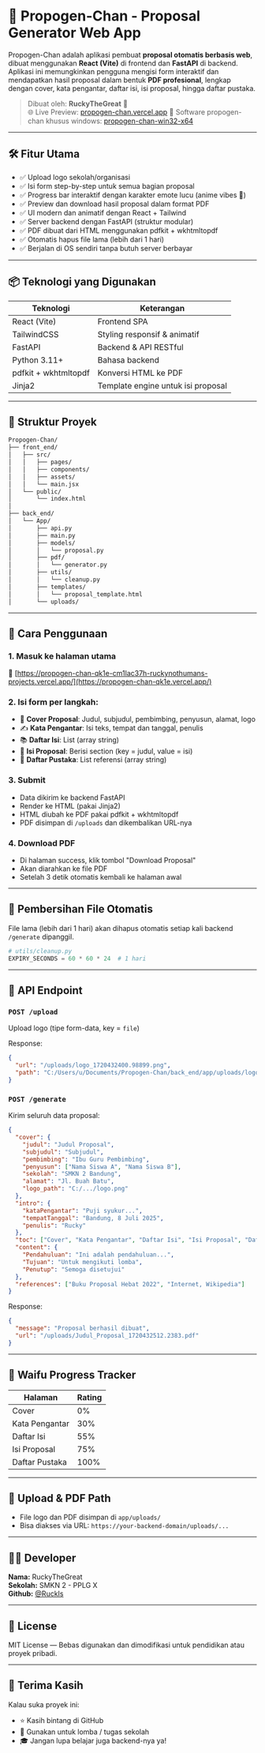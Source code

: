 
# 📄 Propogen-Chan - Proposal Generator Web App

Propogen-Chan adalah aplikasi pembuat **proposal otomatis berbasis web**, dibuat menggunakan **React (Vite)** di frontend dan **FastAPI** di backend. Aplikasi ini memungkinkan pengguna mengisi form interaktif dan mendapatkan hasil proposal dalam bentuk **PDF profesional**, lengkap dengan cover, kata pengantar, daftar isi, isi proposal, hingga daftar pustaka.

> Dibuat oleh: **RuckyTheGreat** 🚀  
> 🌐 Live Preview: [propogen-chan.vercel.app](https://propogen-chan-qk1e.vercel.app/)
> 🤑 Software propogen-chan khusus windows: [propogen-chan-win32-x64](https://www.mediafire.com/file/1a4hmhb46n0t6bn/propogen-chan-win32-x64.zip/file)
---

## 🛠️ Fitur Utama

- ✅ Upload logo sekolah/organisasi
- ✅ Isi form step-by-step untuk semua bagian proposal
- ✅ Progress bar interaktif dengan karakter emote lucu (anime vibes 🥺)
- ✅ Preview dan download hasil proposal dalam format PDF
- ✅ UI modern dan animatif dengan React + Tailwind
- ✅ Server backend dengan FastAPI (struktur modular)
- ✅ PDF dibuat dari HTML menggunakan pdfkit + wkhtmltopdf
- ✅ Otomatis hapus file lama (lebih dari 1 hari)
- ✅ Berjalan di OS sendiri tanpa butuh server berbayar

---

## 📦 Teknologi yang Digunakan

| Teknologi     | Keterangan                         |
|---------------|-------------------------------------|
| React (Vite)  | Frontend SPA                        |
| TailwindCSS   | Styling responsif & animatif        |
| FastAPI       | Backend & API RESTful              |
| Python 3.11+  | Bahasa backend                      |
| pdfkit + wkhtmltopdf | Konversi HTML ke PDF        |
| Jinja2        | Template engine untuk isi proposal  |

---

## 📁 Struktur Proyek

```bash
Propogen-Chan/
├── front_end/
│   ├── src/
│   │   ├── pages/
│   │   ├── components/
│   │   ├── assets/
│   │   └── main.jsx
│   └── public/
│       └── index.html
│
├── back_end/
│   └── App/
│       ├── api.py
│       ├── main.py
│       ├── models/
│       │   └── proposal.py
│       ├── pdf/
│       │   └── generator.py
│       ├── utils/
│       │   └── cleanup.py
│       ├── templates/
│       │   └── proposal_template.html
│       └── uploads/
```

---

## 🚀 Cara Penggunaan

### 1. Masuk ke halaman utama

📍 [https://propogen-chan-qk1e-cm1lac37h-ruckynothumans-projects.vercel.app/](https://propogen-chan-qk1e.vercel.app/)

### 2. Isi form per langkah:

- 📄 **Cover Proposal**: Judul, subjudul, pembimbing, penyusun, alamat, logo
- ✍️ **Kata Pengantar**: Isi teks, tempat dan tanggal, penulis
- 📚 **Daftar Isi**: List (array string)
- 📑 **Isi Proposal**: Berisi section (key = judul, value = isi)
- 📎 **Daftar Pustaka**: List referensi (array string)

### 3. Submit

- Data dikirim ke backend FastAPI
- Render ke HTML (pakai Jinja2)
- HTML diubah ke PDF pakai pdfkit + wkhtmltopdf
- PDF disimpan di `/uploads` dan dikembalikan URL-nya

### 4. Download PDF

- Di halaman success, klik tombol "Download Proposal"
- Akan diarahkan ke file PDF
- Setelah 3 detik otomatis kembali ke halaman awal

---

## 🧹 Pembersihan File Otomatis

File lama (lebih dari 1 hari) akan dihapus otomatis setiap kali backend `/generate` dipanggil.

```py
# utils/cleanup.py
EXPIRY_SECONDS = 60 * 60 * 24  # 1 hari
```

---

## 🧠 API Endpoint

### `POST /upload`

Upload logo (tipe form-data, key = `file`)

Response:
```json
{
  "url": "/uploads/logo_1720432400.98899.png",
  "path": "C:/Users/u/Documents/Propogen-Chan/back_end/app/uploads/logo_1720432400.98899.png"
}
```

### `POST /generate`

Kirim seluruh data proposal:

```json
{
  "cover": {
    "judul": "Judul Proposal",
    "subjudul": "Subjudul",
    "pembimbing": "Ibu Guru Pembimbing",
    "penyusun": ["Nama Siswa A", "Nama Siswa B"],
    "sekolah": "SMKN 2 Bandung",
    "alamat": "Jl. Buah Batu",
    "logo_path": "C:/.../logo.png"
  },
  "intro": {
    "kataPengantar": "Puji syukur...",
    "tempatTanggal": "Bandung, 8 Juli 2025",
    "penulis": "Rucky"
  },
  "toc": ["Cover", "Kata Pengantar", "Daftar Isi", "Isi Proposal", "Daftar Pustaka"],
  "content": {
    "Pendahuluan": "Ini adalah pendahuluan...",
    "Tujuan": "Untuk mengikuti lomba",
    "Penutup": "Semoga disetujui"
  },
  "references": ["Buku Proposal Hebat 2022", "Internet, Wikipedia"]
}
```

Response:
```json
{
  "message": "Proposal berhasil dibuat",
  "url": "/uploads/Judul_Proposal_1720432512.2383.pdf"
}
```

---

## 🎨 Waifu Progress Tracker

| Halaman           | Rating |
|-------------------|--------|
| Cover             | 0%     |
| Kata Pengantar    | 30%    |
| Daftar Isi        | 55%    |
| Isi Proposal      | 75%    |
| Daftar Pustaka    | 100%   |

---

## 📁 Upload & PDF Path

- File logo dan PDF disimpan di `app/uploads/`
- Bisa diakses via URL: `https://your-backend-domain/uploads/...`

---

## 👨‍💻 Developer

**Nama:** RuckyTheGreat  
**Sekolah:** SMKN 2 - PPLG X  
**Github:** [@RuckIs](https://github.com/RuckIs)

---

## 📃 License

MIT License — Bebas digunakan dan dimodifikasi untuk pendidikan atau proyek pribadi.

---

## 🙌 Terima Kasih

Kalau suka proyek ini:
- ⭐ Kasih bintang di GitHub
- 💬 Gunakan untuk lomba / tugas sekolah
- 🎓 Jangan lupa belajar juga backend-nya ya!
